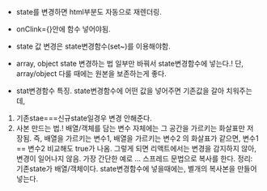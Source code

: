 - state를 변경하면 html부분도 자동으로 재렌더링.
- onClink={}안에 함수 넣어야됨.
- state 값 변경은 state변경함수(set~)를 이용해야함.

- array, object state 변경하는 법
  일부만 바꿔서 state변경함수에 넣는다.! 단, array/object 다룰 때에는 원본을 보존하는게 좋다.
- stat변경함수 특징.
  state변경함수에 어떤 값을 넣어주면 기존값을 갈아 치워주는데,

1. 기존stae===신규state일경우 변경 안해준다.
2. 사본 만드는 법.! 배열/객체를 담는 변수 자체에는 그 공간을 가르키는 화살표만 저장됨. 즉, 배열을 가르키는 변수1, 배열을 가르키는 변수2 의 화살표가 같으면, 변수1 == 변수2 비교해도 true가 나옴. 그렇게 되면 리액트에서는 변경을 감지하지 않아, 변경이 일어나지 않음. 가장 간단한 예로 ... 스프레드 문법으로 복사를 한다.
   정리: 기존state가 배열/객체이다. state변경함수에 넣을때에는, 별개의 복사본을 만들어 넣는다.
